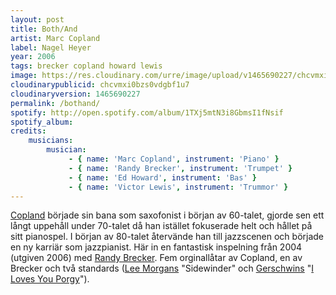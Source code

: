 ```yaml
---
layout: post
title: Both/And
artist: Marc Copland
label: Nagel Heyer
year: 2006
tags: brecker copland howard lewis
image: https://res.cloudinary.com/urre/image/upload/v1465690227/chcvmxi0bzs0vdgbf1u7.jpg
cloudinarypublicid: chcvmxi0bzs0vdgbf1u7
cloudinaryversion: 1465690227
permalink: /bothand/
spotify: http://open.spotify.com/album/1TXj5mtN3i8GbmsI1fNsif
spotify_album: 
credits:
    musicians:
        musician:
             - { name: 'Marc Copland', instrument: 'Piano' }
             - { name: 'Randy Brecker', instrument: 'Trumpet' }
             - { name: 'Ed Howard', instrument: 'Bas' }
             - { name: 'Victor Lewis', instrument: 'Trummor' }
---
```


<a href="http://en.wikipedia.org/wiki/Marc_Copland">Copland</a> började sin bana som saxofonist i början av 60-talet, gjorde sen ett långt uppehåll under 70-talet då han istället fokuserade helt och hållet på sitt pianospel. I början av 80-talet återvände han till jazzscenen och började en ny karriär som jazzpianist. Här in en fantastisk inspelning från 2004 (utgiven 2006) med <a href="http://en.wikipedia.org/wiki/Randy_Brecker">Randy Brecker</a>. Fem orginallåtar av Copland, en av Brecker och två standards (<a href="http://en.wikipedia.org/wiki/Lee_Morgan">Lee Morgans</a> "Sidewinder" och <a href="http://en.wikipedia.org/wiki/George_Gershwin">Gerschwins</a> "<a href="http://en.wikipedia.org/wiki/I_Loves_You_Porgy">I Loves You Porgy</a>").